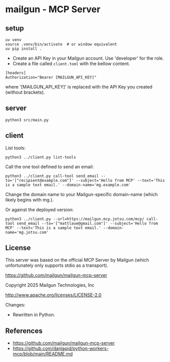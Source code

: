 # mailgun - MCP Server

## setup
```shell
uv venv
source .venv/bin/activate  # or window equivalent
uv pip install .
```

* Create an API Key in your Mailgun account.   Use 'developer' for the role.
* Create a file called `client.toml` with the bellow content.

```shell
[headers]
Authorization="Bearer [MAILGUN_API_KEY]"
```
where '[MAILGUN_API_KEY]' is replaced with the API Key you created (without brackets).


## server
```shell
python3 src/main.py
```

## client

List tools:
```shell
python3 ../client.py list-tools
```

Call the one tool defined to send an email:
```shell
python3 ../client.py call-tool send_email --to='["recipient@example.com"]' --subject='Hello from MCP' --text='This is a sample text email.' --domain-name='mg.example.com'
```
Change the domain name to your Mailgun-specific domain-name (which likely begins with mg.).

Or against the deployed version:
```shell
python3 ../client.py --url=https://mailgun.mcp.jotsu.com/mcp/ call-tool send_email --to='["mattlaue@gmail.com"]' --subject='Hello from MCP' --text='This is a sample text email.' --domain-name='mg.jotsu.com'
```

## License
This server was based on the official MCP Server by Mailgun (which unfortunately only supports stdio as a transport).

https://github.com/mailgun/mailgun-mcp-server

Copyright 2025 Mailgun Technologies, Inc

http://www.apache.org/licenses/LICENSE-2.0

Changes:
* Rewritten in Python.

## References
* https://github.com/mailgun/mailgun-mcp-server
* https://github.com/danlapid/python-workers-mcp/blob/main/README.md

